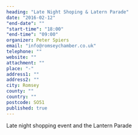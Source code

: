```yaml
---
heading: "Late Night Shoping & Latern Parade"
date: "2016-02-12"
"end-date": ""
"start-time": "18:00"
"end-time": "09:00"
organizer: Peter Spiers
email: "info@romseychamber.co.uk"
telephone: ""
website: ""
attachment: ""
place: "-"
address1: ""
address2: ""
city: Romsey
county: ""
country: ""
postcode: SO51
published: true
---
```



Late night shopping event and the Lantern Parade
